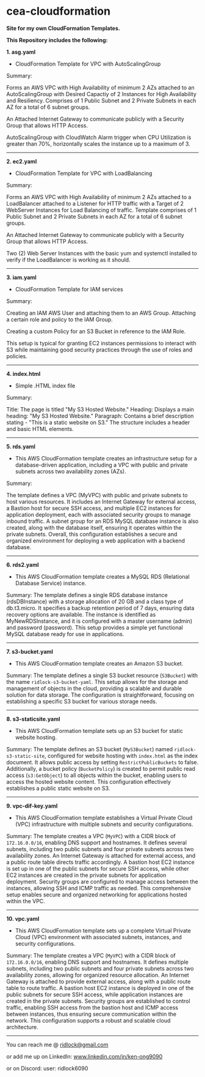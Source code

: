 # cea-cloudformation
**Site for my own CloudFormation Templates.**

**This Repository includes the following:**

**1. asg.yaml**
- CloudFormation Template for VPC with AutoScalingGroup

Summary:

Forms an AWS VPC with High Availability of minimum 2 AZs attached to an AutoScalingGroup with Desired Capactiy of 2 Instances for High Availability and Resiliency. Comprises of 1 Public Subnet and 2 Private Subnets in each AZ for a total of 6 subnet groups. 

An Attached Internet Gateway to communicate publicly with a Security Group that allows HTTP Access. 

AutoScalingGroup with CloudWatch Alarm trigger when CPU Utilization is greater than 70%, horizontally scales the instance up to a maximum of 3.  

---

**2. ec2.yaml**
- CloudFormation Template for VPC with LoadBalancing

Summary:

Forms an AWS VPC with High Availability of minimum 2 AZs attached to a LoadBalancer attached to a Listener for HTTP traffic with a Target of 2 WebServer Instances for Load Balancing of traffic. Template comprises of 1 Public Subnet and 2 Private Subnets in each AZ for a total of 6 subnet groups.

An Attached Internet Gateway to communicate publicly with a Security Group that allows HTTP Access. 

Two (2) Web Server Instances with the basic yum and systemctl installed to verify if the LoadBalancer is working as it should. 

---

**3. iam.yaml**
- CloudFormation Template for IAM services

Summary:

Creating an IAM AWS User and attaching them to an AWS Group. Attaching a certain role and policy to the IAM Group.

Creating a custom Policy for an S3 Bucket in reference to the IAM Role.

This setup is typical for granting EC2 instances permissions to interact with S3 while maintaining good security practices through the use of roles and policies.

---

**4. index.html**
- Simple .HTML index file

Summary:

Title: The page is titled "My S3 Hosted Website."
Heading: Displays a main heading: "My S3 Hosted Website."
Paragraph: Contains a brief description stating - "This is a static website on S3."
The structure includes a header and basic HTML elements.

---

**5. rds.yaml**
- This AWS CloudFormation template creates an infrastructure setup for a database-driven application, including a VPC with public and private subnets across two availability zones (AZs).
  
Summary:

The template defines a VPC (MyVPC) with public and private subnets to host various resources. It includes an Internet Gateway for external access, a Bastion host for secure SSH access, and multiple EC2 instances for application deployment, each with associated security groups to manage inbound traffic. A subnet group for an RDS MySQL database instance is also created, along with the database itself, ensuring it operates within the private subnets. Overall, this configuration establishes a secure and organized environment for deploying a web application with a backend database.

---

**6. rds2.yaml**
- This AWS CloudFormation template creates a MySQL RDS (Relational Database Service) instance.
  
Summary:
The template defines a single RDS database instance (rdsDBInstance) with a storage allocation of 20 GB and a class type of db.t3.micro. It specifies a backup retention period of 7 days, ensuring data recovery options are available. The instance is identified as MyNewRDSInstance, and it is configured with a master username (admin) and password (password). This setup provides a simple yet functional MySQL database ready for use in applications.

---

**7. s3-bucket.yaml**
- This AWS CloudFormation template creates an Amazon S3 bucket.

Summary:
The template defines a single S3 bucket resource (`S3Bucket`) with the name `ridlock-s3-bucket-yaml`. This setup allows for the storage and management of objects in the cloud, providing a scalable and durable solution for data storage. The configuration is straightforward, focusing on establishing a specific S3 bucket for various storage needs.

---

**8. s3-staticsite.yaml**
- This AWS CloudFormation template sets up an S3 bucket for static website hosting.

Summary:
The template defines an S3 bucket (`MyS3Bucket`) named `ridlock-s3-static-site`, configured for website hosting with `index.html` as the index document. It allows public access by setting `RestrictPublicBuckets` to false. Additionally, a bucket policy (`BucketPolicy`) is created to permit public read access (`s3:GetObject`) to all objects within the bucket, enabling users to access the hosted website content. This configuration effectively establishes a public static website on S3.

---
**9. vpc-dif-key.yaml**
- This AWS CloudFormation template establishes a Virtual Private Cloud (VPC) infrastructure with multiple subnets and security configurations.

Summary:
The template creates a VPC (`MyVPC`) with a CIDR block of `172.16.0.0/16`, enabling DNS support and hostnames. It defines several subnets, including two public subnets and four private subnets across two availability zones. An Internet Gateway is attached for external access, and a public route table directs traffic accordingly. A bastion host EC2 instance is set up in one of the public subnets for secure SSH access, while other EC2 instances are created in the private subnets for application deployment. Security groups are configured to manage access between the instances, allowing SSH and ICMP traffic as needed. This comprehensive setup enables secure and organized networking for applications hosted within the VPC.

---

**10. vpc.yaml**
- This AWS CloudFormation template sets up a complete Virtual Private Cloud (VPC) environment with associated subnets, instances, and security configurations.

Summary:
The template creates a VPC (`MyVPC`) with a CIDR block of `172.16.0.0/16`, enabling DNS support and hostnames. It defines multiple subnets, including two public subnets and four private subnets across two availability zones, allowing for organized resource allocation. An Internet Gateway is attached to provide external access, along with a public route table to route traffic. A bastion host EC2 instance is deployed in one of the public subnets for secure SSH access, while application instances are created in the private subnets. Security groups are established to control traffic, enabling SSH access from the bastion host and ICMP access between instances, thus ensuring secure communication within the network. This configuration supports a robust and scalable cloud architecture.

---
You can reach me @ ridlock@gmail.com

or add me up on LinkedIn:
www.linkedin.com/in/ken-ong9090

or on Discord:
user: ridlock6090



